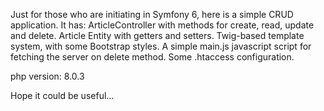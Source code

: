 Just for those who are initiating in Symfony 6, here is a simple CRUD application. 
It has:
  ArticleController with methods for create, read, update and delete.
  Article Entity with getters and setters. 
  Twig-based template system, with some Bootstrap styles.
  A simple main.js javascript script for fetching the server on delete method.
  Some .htaccess configuration.

php version: 8.0.3 

Hope it could be useful... 
